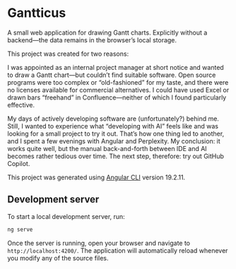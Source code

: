 # Gantticus

A small web application for drawing Gantt charts. Explicitly without a backend—the data remains in the browser’s local storage.

This project was created for two reasons:

I was appointed as an internal project manager at short notice and wanted to draw a Gantt chart—but couldn’t find suitable software. Open source programs were too complex or “old-fashioned” for my taste, and there were no licenses available for commercial alternatives. I could have used Excel or drawn bars “freehand” in Confluence—neither of which I found particularly effective.

My days of actively developing software are (unfortunately?) behind me. Still, I wanted to experience what “developing with AI” feels like and was looking for a small project to try it out. That’s how one thing led to another, and I spent a few evenings with Angular and Perplexity. My conclusion: it works quite well, but the manual back-and-forth between IDE and AI becomes rather tedious over time. The next step, therefore: try out GitHub Copilot.


This project was generated using [Angular CLI](https://github.com/angular/angular-cli) version 19.2.11.

## Development server

To start a local development server, run:

```bash
ng serve
```

Once the server is running, open your browser and navigate to `http://localhost:4200/`. The application will automatically reload whenever you modify any of the source files.
